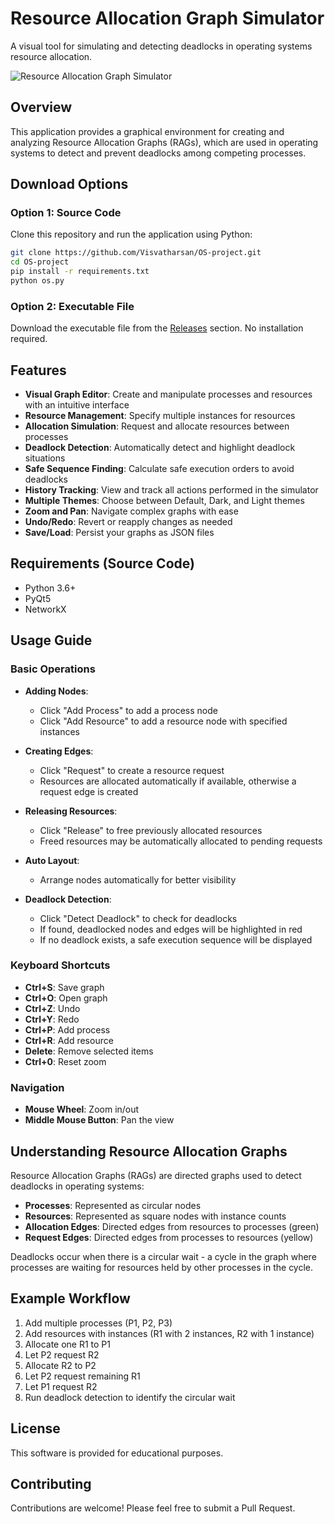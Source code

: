 # Resource Allocation Graph Simulator

A visual tool for simulating and detecting deadlocks in operating systems resource allocation.

![Resource Allocation Graph Simulator](https://github.com/Visvatharsan/OS-project/raw/main/screenshot.png)

## Overview

This application provides a graphical environment for creating and analyzing Resource Allocation Graphs (RAGs), which are used in operating systems to detect and prevent deadlocks among competing processes.

## Download Options

### Option 1: Source Code
Clone this repository and run the application using Python:

```bash
git clone https://github.com/Visvatharsan/OS-project.git
cd OS-project
pip install -r requirements.txt
python os.py
```

### Option 2: Executable File
Download the executable file from the [Releases](https://github.com/Visvatharsan/OS-project/releases) section. No installation required.

## Features

- **Visual Graph Editor**: Create and manipulate processes and resources with an intuitive interface
- **Resource Management**: Specify multiple instances for resources
- **Allocation Simulation**: Request and allocate resources between processes
- **Deadlock Detection**: Automatically detect and highlight deadlock situations
- **Safe Sequence Finding**: Calculate safe execution orders to avoid deadlocks
- **History Tracking**: View and track all actions performed in the simulator
- **Multiple Themes**: Choose between Default, Dark, and Light themes
- **Zoom and Pan**: Navigate complex graphs with ease
- **Undo/Redo**: Revert or reapply changes as needed
- **Save/Load**: Persist your graphs as JSON files

## Requirements (Source Code)

- Python 3.6+
- PyQt5
- NetworkX

## Usage Guide

### Basic Operations

- **Adding Nodes**:
  - Click "Add Process" to add a process node
  - Click "Add Resource" to add a resource node with specified instances

- **Creating Edges**:
  - Click "Request" to create a resource request
  - Resources are allocated automatically if available, otherwise a request edge is created

- **Releasing Resources**:
  - Click "Release" to free previously allocated resources
  - Freed resources may be automatically allocated to pending requests

- **Auto Layout**:
  - Arrange nodes automatically for better visibility

- **Deadlock Detection**:
  - Click "Detect Deadlock" to check for deadlocks
  - If found, deadlocked nodes and edges will be highlighted in red
  - If no deadlock exists, a safe execution sequence will be displayed

### Keyboard Shortcuts

- **Ctrl+S**: Save graph
- **Ctrl+O**: Open graph
- **Ctrl+Z**: Undo
- **Ctrl+Y**: Redo
- **Ctrl+P**: Add process
- **Ctrl+R**: Add resource
- **Delete**: Remove selected items
- **Ctrl+0**: Reset zoom

### Navigation

- **Mouse Wheel**: Zoom in/out
- **Middle Mouse Button**: Pan the view

## Understanding Resource Allocation Graphs

Resource Allocation Graphs (RAGs) are directed graphs used to detect deadlocks in operating systems:

- **Processes**: Represented as circular nodes
- **Resources**: Represented as square nodes with instance counts
- **Allocation Edges**: Directed edges from resources to processes (green)
- **Request Edges**: Directed edges from processes to resources (yellow)

Deadlocks occur when there is a circular wait - a cycle in the graph where processes are waiting for resources held by other processes in the cycle.

## Example Workflow

1. Add multiple processes (P1, P2, P3)
2. Add resources with instances (R1 with 2 instances, R2 with 1 instance)
3. Allocate one R1 to P1
4. Let P2 request R2
5. Allocate R2 to P2
6. Let P2 request remaining R1
7. Let P1 request R2
8. Run deadlock detection to identify the circular wait

## License

This software is provided for educational purposes.

## Contributing

Contributions are welcome! Please feel free to submit a Pull Request. 